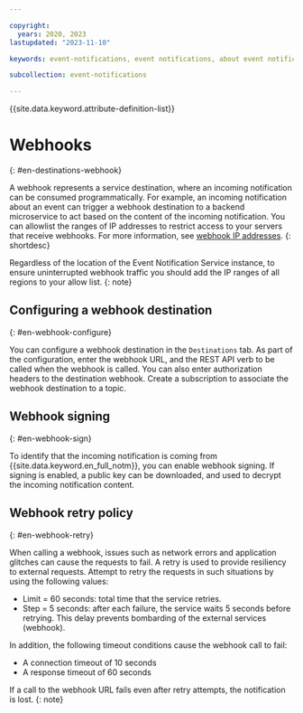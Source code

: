 ```yaml
---

copyright:
  years: 2020, 2023
lastupdated: "2023-11-10"

keywords: event-notifications, event notifications, about event notifications, destinations, webhook

subcollection: event-notifications

---
```


{{site.data.keyword.attribute-definition-list}}

# Webhooks
{: #en-destinations-webhook}

A webhook represents a service destination, where an incoming notification can be consumed programmatically. For example, an incoming notification about an event can trigger a webhook destination to a backend microservice to act based on the content of the incoming notification. You can allowlist the ranges of IP addresses to restrict access to your servers that receive webhooks. For more information, see [webhook IP addresses](/docs/account?topic=account-webhook-ips).
{: shortdesc}

Regardless of the location of the Event Notification Service instance, to ensure uninterrupted webhook traffic you should add the IP ranges of all regions to your allow list.
{: note}

## Configuring a webhook destination
{: #en-webhook-configure}

You can configure a webhook destination in the `Destinations` tab. As part of the configuration, enter the webhook URL, and the REST API verb to be called when the webhook is called. You can also enter authorization headers to the destination webhook. Create a subscription to associate the webhook destination to a topic.

## Webhook signing
{: #en-webhook-sign}

To identify that the incoming notification is coming from {{site.data.keyword.en_full_notm}}, you can enable webhook signing. If signing is enabled, a public key can be downloaded, and used to decrypt the incoming notification content.

## Webhook retry policy
{: #en-webhook-retry}

When calling a webhook, issues such as network errors and application glitches can cause the requests to fail. A retry is used to provide resiliency to external requests. Attempt to retry the requests in such situations by using the following values:

- Limit = 60 seconds: total time that the service retries.
- Step = 5 seconds: after each failure, the service waits 5 seconds before retrying. This delay prevents bombarding of the external services (webhook).

In addition, the following timeout conditions cause the webhook call to fail:

- A connection timeout of 10 seconds
- A response timeout of 60 seconds

If a call to the webhook URL fails even after retry attempts, the notification is lost.
{: note}
